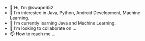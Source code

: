 - 👋 Hi, I’m @swapn652
- 👀 I’m interested in Java, Python, Android Development, Machine Learning.
- 🌱 I’m currently learning Java and Machine Learning.
- 💞️ I’m looking to collaborate on ...
- 📫 How to reach me ...

<!---
swapn652/swapn652 is a ✨ special ✨ repository because its `README.md` (this file) appears on your GitHub profile.
You can click the Preview link to take a look at your changes.
--->
